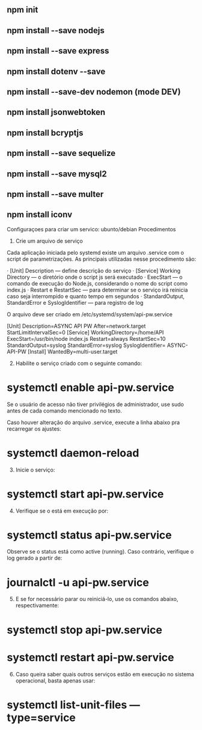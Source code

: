 ## npm init
## npm install --save nodejs
## npm install --save express
## npm install dotenv --save

## npm install --save-dev nodemon (mode DEV)

## npm install jsonwebtoken
## npm install bcryptjs

## npm install --save sequelize
## npm install --save mysql2


## npm install --save multer
## npm install iconv

Configuraçoes para criar um servico: ubunto/debian
Procedimentos

1. Crie um arquivo de serviço

Cada aplicação iniciada pelo systemd existe um arquivo .service com o script de parametrizações. As principais utilizadas nesse procedimento são:

· [Unit] Description — define descrição do serviço
· [Service] Working Directory — o diretório onde o script js será executado
· ExecStart — o comando de execução do Node.js, considerando o nome do script como index.js
· Restart e RestartSec — para determinar se o serviço irá reinicia caso seja interrompido e quanto tempo em segundos
· StandardOutput, StandardError e SyslogIdentifier — para registro de log

O arquivo deve ser criado em /etc/systemd/system/api-pw.service

[Unit]
Description=ASYNC API PW
After=network.target
StartLimitIntervalSec=0
[Service] 
WorkingDirectory=/home/API 
ExecStart=/usr/bin/node index.js 
Restart=always 
RestartSec=10 
StandardOutput=syslog 
StandardError=syslog 
SyslogIdentifier= ASYNC-API-PW
[Install]
WantedBy=multi-user.target

2. Habilite o serviço criado com o seguinte comando:
# systemctl enable api-pw.service
Se o usuário de acesso não tiver privilégios de administrador, use sudo antes de cada comando mencionado no texto.

Caso houver alteração do arquivo .service, execute a linha abaixo pra recarregar os ajustes:
# systemctl daemon-reload

3. Inicie o serviço:
# systemctl start api-pw.service

4. Verifique se o está em execução por:
# systemctl status api-pw.service

Observe se o status está como active (running). Caso contrário, verifique o log gerado a partir de:
# journalctl -u api-pw.service

5. E se for necessário parar ou reiniciá-lo, use os comandos abaixo, respectivamente:
# systemctl stop api-pw.service
# systemctl restart api-pw.service

6. Caso queira saber quais outros serviços estão em execução no sistema operacional, basta apenas usar:
# systemctl list-unit-files — type=service